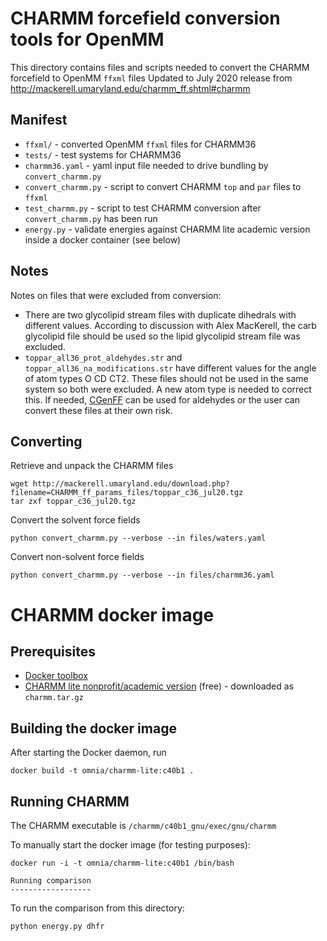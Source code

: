# CHARMM forcefield conversion tools for OpenMM

This directory contains files and scripts needed to convert the CHARMM forcefield to OpenMM `ffxml` files
Updated to July 2020 release from http://mackerell.umaryland.edu/charmm_ff.shtml#charmm

## Manifest
* `ffxml/` - converted OpenMM `ffxml` files for CHARMM36
* `tests/` - test systems for CHARMM36
* `charmm36.yaml` - yaml input file needed to drive bundling by `convert_charmm.py`
* `convert_charmm.py` - script to convert CHARMM `top` and `par` files to `ffxml`
* `test_charmm.py` - script to test CHARMM conversion after `convert_charmm.py` has been run
* `energy.py` - validate energies against CHARMM lite academic version inside a docker container (see below)

## Notes

Notes on files that were excluded from conversion:

* There are two glycolipid stream files with duplicate dihedrals with different values.
According to discussion with Alex MacKerell, the carb glycolipid file should be used so the lipid glycolipid stream file was excluded.
* `toppar_all36_prot_aldehydes.str` and `toppar_all36_na_modifications.str` have different values for the angle of atom types O CD CT2.
These files should not be used in the same system so both were excluded.  A new atom type is needed to correct this.
If needed, [CGenFF](https://cgenff.paramchem.org/) can be used for aldehydes or the user can convert these files at their own risk.

## Converting

Retrieve and unpack the CHARMM files
```
wget http://mackerell.umaryland.edu/download.php?filename=CHARMM_ff_params_files/toppar_c36_jul20.tgz
tar zxf toppar_c36_jul20.tgz
```
Convert the solvent force fields
```
python convert_charmm.py --verbose --in files/waters.yaml
```
Convert non-solvent force fields
```
python convert_charmm.py --verbose --in files/charmm36.yaml
```

CHARMM docker image
===================

Prerequisites
-------------
* [Docker toolbox](https://www.docker.com/products/docker-toolbox)
* [CHARMM lite nonprofit/academic version](http://charmm.chemistry.harvard.edu/charmm_lite.php) (free) - downloaded as `charmm.tar.gz`

Building the docker image
-------------------------
After starting the Docker daemon, run
```
docker build -t omnia/charmm-lite:c40b1 .
```

Running CHARMM
--------------
The CHARMM executable is `/charmm/c40b1_gnu/exec/gnu/charmm`

To manually start the docker image (for testing purposes):
```
docker run -i -t omnia/charmm-lite:c40b1 /bin/bash

Running comparison
------------------
```
To run the comparison from this directory:
```
python energy.py dhfr
```
